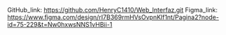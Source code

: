GitHub_link: https://github.com/HenryC1410/Web_Interfaz.git
Figma_link: https://www.figma.com/design/rI7B369rmHVsOvpnKlf1nt/Pagina2?node-id=75-229&t=Nw0hxwsNNS1vHBii-1

